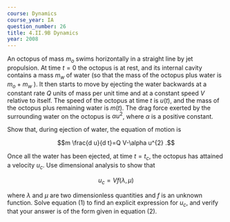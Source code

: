 ```yaml
---
course: Dynamics
course_year: IA
question_number: 26
title: 4.II.9B Dynamics
year: 2008
---
```



An octopus of mass $m_{o}$ swims horizontally in a straight line by jet propulsion. At time $t=0$ the octopus is at rest, and its internal cavity contains a mass $m_{w}$ of water (so that the mass of the octopus plus water is $m_{o}+m_{w}$ ). It then starts to move by ejecting the water backwards at a constant rate $Q$ units of mass per unit time and at a constant speed $V$ relative to itself. The speed of the octopus at time $t$ is $u(t)$, and the mass of the octopus plus remaining water is $m(t)$. The drag force exerted by the surrounding water on the octopus is $\alpha u^{2}$, where $\alpha$ is a positive constant.

Show that, during ejection of water, the equation of motion is

$$m \frac{d u}{d t}=Q V-\alpha u^{2} .$$

Once all the water has been ejected, at time $t=t_{c}$, the octopus has attained a velocity $u_{c}$. Use dimensional analysis to show that

$$u_{c}=V f(\lambda, \mu)$$

where $\lambda$ and $\mu$ are two dimensionless quantities and $f$ is an unknown function. Solve equation (1) to find an explicit expression for $u_{c}$, and verify that your answer is of the form given in equation (2).